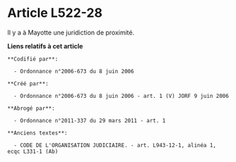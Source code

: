 # Article L522-28

Il y a à Mayotte une juridiction de proximité.

**Liens relatifs à cet article**

	**Codifié par**:

	  - Ordonnance n°2006-673 du 8 juin 2006

	**Créé par**:

	  - Ordonnance n°2006-673 du 8 juin 2006 - art. 1 (V) JORF 9 juin 2006

	**Abrogé par**:

	  - Ordonnance n°2011-337 du 29 mars 2011 - art. 1

	**Anciens textes**:

	  - CODE DE L'ORGANISATION JUDICIAIRE. - art. L943-12-1, alinéa 1, ecqc L331-1 (Ab)
